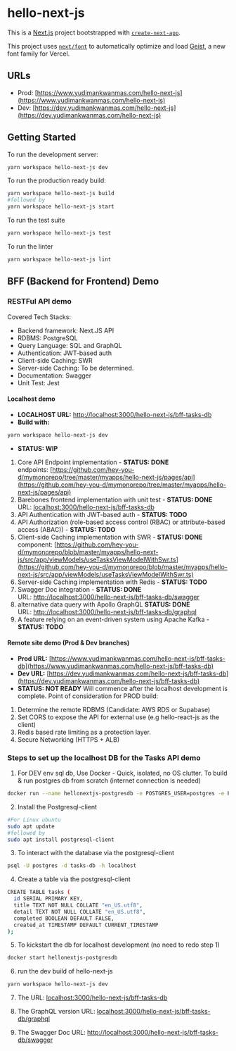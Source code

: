 # hello-next-js

This is a [Next.js](https://nextjs.org) project bootstrapped with [`create-next-app`](https://nextjs.org/docs/app/api-reference/cli/create-next-app).

This project uses [`next/font`](https://nextjs.org/docs/app/building-your-application/optimizing/fonts) to automatically optimize and load [Geist](https://vercel.com/font), a new font family for Vercel.

## URLs
- Prod: [https://www.yudimankwanmas.com/hello-next-js](https://www.yudimankwanmas.com/hello-next-js)
- Dev:  [https://dev.yudimankwanmas.com/hello-next-js](https://dev.yudimankwanmas.com/hello-next-js)

## Getting Started

To run the development server:
```bash
yarn workspace hello-next-js dev
```
To run the production ready build:
```bash
yarn workspace hello-next-js build
#followed by
yarn workspace hello-next-js start
```
To run the test suite
```bash
yarn workspace hello-next-js test
```
To run the linter
```bash
yarn workspace hello-next-js lint
```

## BFF (Backend for Frontend) Demo

### RESTFul API demo
Covered Tech Stacks:
- Backend framework: Next.JS API
- RDBMS: PostgreSQL
- Query Language: SQL and GraphQL
- Authentication: JWT-based auth
- Client-side Caching: SWR
- Server-side Caching: To be determined. 
- Documentation: Swagger
- Unit Test: Jest

#### Localhost demo
- **LOCALHOST URL:** [http://localhost:3000/hello-next-js/bff-tasks-db](http://localhost:3000/hello-next-js/bff-tasks-db)
- **Build with:** 
```bash
yarn workspace hello-next-js dev
```
- **STATUS: WIP**
1. Core API Endpoint implementation - **STATUS: DONE**  
endpoints: [https://github.com/hey-you-d/mymonorepo/tree/master/myapps/hello-next-js/pages/api](https://github.com/hey-you-d/mymonorepo/tree/master/myapps/hello-next-js/pages/api) 
2. Barebones frontend implementation with unit test - **STATUS: DONE**  
URL: [localhost:3000/hello-next-js/bff-tasks-db](http://localhost:3000/hello-next-js/bff-tasks-db)
3. API Authentication with JWT-based auth - **STATUS: TODO**
4. API Authorization (role-based access control (RBAC) or attribute-based access (ABAC)) - **STATUS: TODO**
5. Client-side Caching implementation with SWR - **STATUS: DONE**  
component: [https://github.com/hey-you-d/mymonorepo/blob/master/myapps/hello-next-js/src/app/viewModels/useTasksViewModelWithSwr.ts](https://github.com/hey-you-d/mymonorepo/blob/master/myapps/hello-next-js/src/app/viewModels/useTasksViewModelWithSwr.ts)
5. Server-side Caching implementation with Redis - **STATUS: TODO** 
6. Swagger Doc integration - **STATUS: DONE**  
URL: [http://localhost:3000/hello-next-js/bff-tasks-db/swagger](http://localhost:3000/hello-next-js/bff-tasks-db/swagger)
7. alternative data query with Apollo GraphQL **STATUS: DONE**  
URL: [http://localhost:3000/hello-next-js/bff-tasks-db/graphql](http://localhost:3000/hello-next-js/bff-tasks-db/graphql) 
8. A feature relying on an event-driven system using Apache Kafka - **STATUS: TODO**

#### Remote site demo (Prod & Dev branches)
- **Prod URL:** [https://www.yudimankwanmas.com/hello-next-js/bff-tasks-db](https://www.yudimankwanmas.com/hello-next-js/bff-tasks-db) 
- **Dev URL:** [https://dev.yudimankwanmas.com/hello-next-js/bff-tasks-db](https://dev.yudimankwanmas.com/hello-next-js/bff-tasks-db)
- **STATUS: NOT READY**
Will commence after the localhost development is complete.
Point of consideration for PROD build: 
1. Determine the remote RDBMS (Candidate: AWS RDS or Supabase)
2. Set CORS to expose the API for external use (e.g hello-react-js as the client)
3. Redis based rate limiting as a protection layer. 
4. Secure Networking (HTTPS + ALB)

### Steps to set up the localhost DB for the Tasks API demo
1. For DEV env sql db, Use Docker - Quick, isolated, no OS clutter. To build & run postgres db from scratch (internet connection is needed) 
```bash
docker run --name hellonextjs-postgresdb -e POSTGRES_USER=postgres -e POSTGRES_PASSWORD=postgres -e POSTGRES_DB=tasks-db -p 5432:5432 -d postgres
```
2. Install the Postgresql-client
```bash
#For Linux ubuntu
sudo apt update
#followed by
sudo apt install postgresql-client
```
3. To interact with the database via the postgresql-client
```bash
psql -U postgres -d tasks-db -h localhost
```

4. Create a table via the postgresql-client
```bash
CREATE TABLE tasks (
  id SERIAL PRIMARY KEY,
  title TEXT NOT NULL COLLATE "en_US.utf8",
  detail TEXT NOT NULL COLLATE "en_US.utf8",
  completed BOOLEAN DEFAULT FALSE, 
  created_at TIMESTAMP DEFAULT CURRENT_TIMESTAMP
);
```

5. To kickstart the db for localhost development (no need to redo step 1)
```bash
docker start hellonextjs-postgresdb
```

6. run the dev build of hello-next-js
```bash
yarn workspace hello-next-js dev
```

7. The URL: [localhost:3000/hello-next-js/bff-tasks-db](http://localhost:3000/hello-next-js/bff-tasks-db)

8. The GraphQL version URL: [localhost:3000/hello-next-js/bff-tasks-db/graphql](http://localhost:3000/hello-next-js/bff-tasks-db/graphql)


9. The Swagger Doc URL: [http://localhost:3000/hello-next-js/bff-tasks-db/swagger](http://localhost:3000/hello-next-js/bff-tasks-db/swagger) 